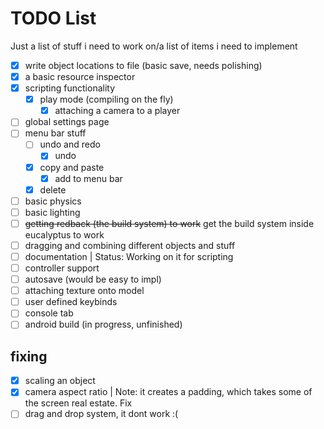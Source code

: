# TODO List

Just a list of stuff i need to work on/a list of items i need to implement

- [x] write object locations to file (basic save, needs polishing)
- [x] a basic resource inspector
- [x] scripting functionality
  - [x] play mode (compiling on the fly)
    - [x] attaching a camera to a player
- [ ] global settings page
- [ ] menu bar stuff
  - [ ] undo and redo
    - [x] undo
  - [x] copy and paste
    - [x] add to menu bar
  - [x] delete
- [ ] basic physics
- [ ] basic lighting
- [ ] ~~getting redback (the build system) to work~~ get the build system inside eucalyptus to work
- [ ] dragging and combining different objects and stuff
- [ ] documentation | Status: Working on it for scripting
- [ ] controller support
- [ ] autosave (would be easy to impl)
- [ ] attaching texture onto model
- [ ] user defined keybinds
- [ ] console tab
- [ ] android build (in progress, unfinished)

## fixing

- [x] scaling an object
- [x] camera aspect ratio | Note: it creates a padding, which takes some of the screen real estate. Fix
- [ ] drag and drop system, it dont work :(

